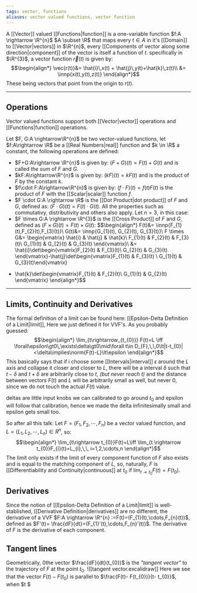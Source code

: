 ```yaml
---
tags: vector, functions
aliases: vector valued functions, vector function
---
```

A [[Vector]] valued [[Functions|function]] is a one-variable function $f:A \rightarrow \R^{n}$ $A \subset \R$ that maps every $t \in A$ in it's [[Domain]] to [[Vector|vectors]] in $\R^{n}$, every [[Components of vector along some direction|component]] of the vector is itself a function of $t$. specifically in $\R^{3}$, a vector function $\vec{r}(t)$ is given by:
$$\begin{align*}
\vec{r(t)}&= \hat{i}\,x(t) + \hat{j}\,y(t)+\hat{k}\,z(t)\\
&= \innp{x(t),y(t),z(t)}
\end{align*}$$
These being vectors that point from the origin to $r(t)$.
___
## Operations
Vector valued functions support both [[Vector|vector]] operations and [[Functions|function]] operations.

Let $F, G:A \rightarrow\R^{n}$ be two vector-valued functions, let $f:A\rightarrow \R$ be a [[Real Numbers|real]] function and $k \in \R$ a constant, the following operations are defined:

- $F+G:A\rightarrow \R^{n}$ is given by: $(F+G)(t)=F(t)+G(t)$ and is called *the sum* of $F$ and $G$.
- $kF:A\rightarrow\R^{n}$ is given by: $(kF)(t)=kF(t)$ and is the product of $F$ by the constant $k$.
- $f\cdot F:A\rightarrow\R^{n}$ is given by: $(f\cdot F)(t)=f(t)F(t)$ is the product of $F$ with the [[Scalar|scalar]] function $f$.
- $F \cdot G:A \rightarrow \R$ is the [[Dot Product|dot product]] of $F$ and $G$, defined as: $(F\cdot G)(t)=F(t)\cdot G(t)$.
All the properties such as commutativy, distributivity and others also apply.
Let $n=3$, in this case:
- $F \times G:A \rightarrow \R^{3}$ is the [[Cross Product]]  of $F$ and $G$, defined as $(F \times G)(t) = F(t)\times G(t)$:
$$\begin{align*}
F(t)&= \innp{F_{1}(t),F_{2}(t),F_{3}(t)}\\
G(t)&= \innp{G_{1}(t), G_{2}(t), G_{3}(t)}\\
F \times G&= 
\begin{vmatrix}
\hat{i} &  \hat{j} & \hat{k}\\
F_{1}(t) & F_{2}(t) & F_{3}(t)\\
G_{1}(t) & G_{2}(t) & G_{3}(t)
\end{vmatrix}\\
&= \hat{i}\det\begin{vmatrix}F_{2}(t) & F_{3}(t)\\ G_{2}(t) & G_{3}(t) \end{vmatrix}-\hat{j}\det\begin{vmatrix}F_{1}(t) & F_{3}(t) \\ G_{1}(t) & G_{3}(t)\end{vmatrix}
+ \hat{k}\det\begin{vmatrix}F_{1}(t) & F_{2}(t)\\ G_{1}(t) & G_{2}(t) \end{vmatrix}
\end{align*}$$
___
## Limits, Continuity and Derivatives

The formal definition of a limit can be found here: [[Epsilon-Delta Definition of a Limit|limit]], Here we just defined it for VVF's. As you probably guessed:
$$\begin{align*}
\lim_{t\rightarrow_{t_{0}}} F(t)=L \iff \forall\epsilon\gt0\,\exists\delta\gt0\mid\forall t\in D_{F},\,\,0\lt|t-t_{0}|<\delta\implies\norm{F(t)-L}\lt\epsilon
\end{align*}$$
This basically says that if i choose some [[Intervals|interval]] $\epsilon$ around the $L$ axis and collapse it closer and closer to $L$, there will be a interval $\delta$ such that $t-\delta$ and $t+\delta$ are arbitrarily close to $t$, *(but never reach $t$)* and the distance between vectors $F(t)$ and $L$ will be arbitrarily small as well, but never $0$, since we do not touch the actual $F(t)$ value. 

deltas are little input knobs we can calibrated to go around $t_{0}$ and epsilon will follow that calibration, hence we made the delta infinitesimally small and epsilon gets small too.

So after all this talk:
Let $F= (F_{1},F_{2},\cdots,F_{n})$ be a vector valued function, and $L=(L_{1},L_{2},\cdots,L_{n}) \in R^{n}$, so:
$$\begin{align*}
\lim_{t\rightarrow t_{0}}F(t)=L\iff \lim_{t \rightarrow t_{0}}F_{i}(t)=L_{i},\,\, i=1,2,\cdots,n
\end{align*}$$
The limit only exists if the limit of every component function of $F$ also exists and is equal to the matching component of $L$, so, naturally, $F$ is [[Differentiability and Continuity|continuous]] at $t_{0}$ if $\lim_{t \rightarrow t_{0}}F(t)=F(t_{0})$.

## Derivatives

Since the notion of [[Epsilon-Delta Definition of a Limit|limit]] is well-stablished, [[Derivative Definition|derivatives]] are no different, the derivative of a VVF $F:A \rightarrow \R^{n} :=F(t)=(F_{1}(t),\cdots,F_{n}(t))$, defined as $F'(t)= \frac{dF}{dt}=(F_{1}'(t),\cdots,F_{n}'(t))$. The derivative of $F$ is the derivative of each component.

## Tangent lines
Geometrically, 0the vector $\frac{dF}{dt}(t_{0})$ is the *"tangent vector"* to the trajectory of $F$ at the point $t_{0}$.
![[tangent vector.excalidraw]]
Here we see that the vector $F(t) - F(t_{0})$ is parallel to $\frac{F(t)- F(t_{0})}{t- t_{0}}$, when $t $